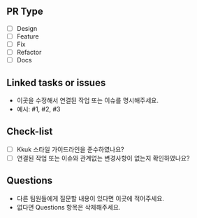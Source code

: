 ## PR Type

- [ ] Design
- [ ] Feature
- [ ] Fix
- [ ] Refactor
- [ ] Docs

## Linked tasks or issues

- 이곳을 수정해서 연결된 작업 또는 이슈를 명시해주세요.
- 예시: #1, #2, #3

## Check-list

- [ ] Kkuk 스타일 가이드라인을 준수하였나요?
- [ ] 연결된 작업 또는 이슈와 관계없는 변경사항이 없는지 확인하였나요?

## Questions

- 다른 팀원들에게 질문할 내용이 있다면 이곳에 적어주세요.
- 없다면 Questions 항목은 삭제해주세요.
